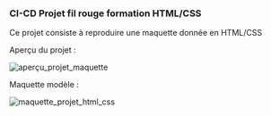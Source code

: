 ### CI-CD Projet fil rouge formation HTML/CSS


Ce projet consiste à reproduire une maquette donnée en HTML/CSS

Aperçu du projet :

![aperçu_projet_maquette](https://github.com/user-attachments/assets/4f3de3b1-508f-442a-b34c-f7a09a2e4b08)

Maquette modèle :

![maquette_projet_html_css](https://github.com/user-attachments/assets/51b4c1f8-71ef-436f-b8df-ec14114381b3)



